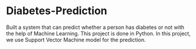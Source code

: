 # Diabetes-Prediction
Built a system that can predict whether a person has diabetes or not with the help of Machine Learning. This project is done in Python. In this project, we use Support Vector Machine model for the prediction.
